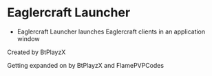 # Eaglercraft Launcher             

- Eaglercraft Launcher launches Eaglercraft clients in an application window



Created by BtPlayzX                       

Getting expanded on by BtPlayzX and FlamePVPCodes

